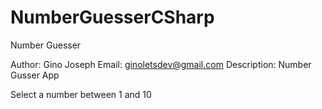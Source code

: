 # NumberGuesserCSharp
Number Guesser

Author: Gino Joseph
Email: ginoletsdev@gmail.com
Description: Number Gusser App

Select a number between 1 and 10
